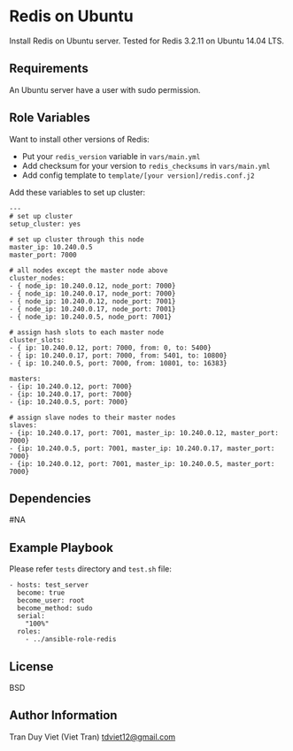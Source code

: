 Redis on Ubuntu
=========

Install Redis on Ubuntu server. Tested for Redis 3.2.11 on Ubuntu 14.04 LTS.

Requirements
------------

An Ubuntu server have a user with sudo permission.

Role Variables
--------------

Want to install other versions of Redis:
- Put your `redis_version` variable in `vars/main.yml`
- Add checksum for your version to `redis_checksums` in `vars/main.yml`
- Add config template to `template/[your version]/redis.conf.j2`

Add these variables to set up cluster:

```
---
# set up cluster
setup_cluster: yes

# set up cluster through this node
master_ip: 10.240.0.5
master_port: 7000

# all nodes except the master node above
cluster_nodes:
- { node_ip: 10.240.0.12, node_port: 7000}
- { node_ip: 10.240.0.17, node_port: 7000}
- { node_ip: 10.240.0.12, node_port: 7001}
- { node_ip: 10.240.0.17, node_port: 7001}
- { node_ip: 10.240.0.5, node_port: 7001}

# assign hash slots to each master node
cluster_slots:
- { ip: 10.240.0.12, port: 7000, from: 0, to: 5400}
- { ip: 10.240.0.17, port: 7000, from: 5401, to: 10800}
- { ip: 10.240.0.5, port: 7000, from: 10801, to: 16383}

masters:
- {ip: 10.240.0.12, port: 7000}
- {ip: 10.240.0.17, port: 7000}
- {ip: 10.240.0.5, port: 7000}

# assign slave nodes to their master nodes
slaves:
- {ip: 10.240.0.17, port: 7001, master_ip: 10.240.0.12, master_port: 7000}
- {ip: 10.240.0.5, port: 7001, master_ip: 10.240.0.17, master_port: 7000}
- {ip: 10.240.0.12, port: 7001, master_ip: 10.240.0.5, master_port: 7000}
```


Dependencies
------------

#NA

Example Playbook
----------------
Please refer `tests` directory and `test.sh` file:
```
- hosts: test_server
  become: true
  become_user: root
  become_method: sudo
  serial:
    "100%"
  roles:
    - ../ansible-role-redis
```

License
-------

BSD

Author Information
------------------
Tran Duy Viet (Viet Tran)
tdviet12@gmail.com
